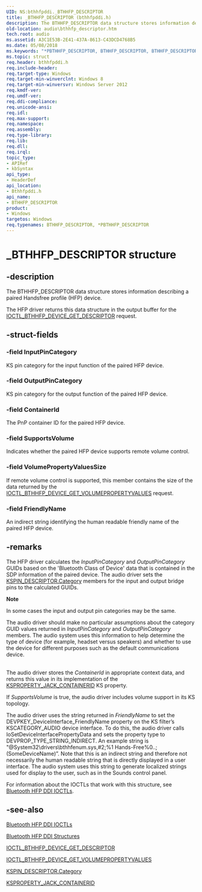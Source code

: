 ```yaml
---
UID: NS:bthhfpddi._BTHHFP_DESCRIPTOR
title: _BTHHFP_DESCRIPTOR (bthhfpddi.h)
description: The BTHHFP_DESCRIPTOR data structure stores information describing a paired Handsfree profile (HFP) device.
old-location: audio\bthhfp_descriptor.htm
tech.root: audio
ms.assetid: A3C1E53B-2E41-437A-8613-C43DCD4768B5
ms.date: 05/08/2018
ms.keywords: "*PBTHHFP_DESCRIPTOR, BTHHFP_DESCRIPTOR, BTHHFP_DESCRIPTOR structure [Audio Devices], PBTHHFP_DESCRIPTOR, PBTHHFP_DESCRIPTOR structure pointer [Audio Devices], _BTHHFP_DESCRIPTOR, audio.bthhfp_descriptor, bthhfpddi/BTHHFP_DESCRIPTOR, bthhfpddi/PBTHHFP_DESCRIPTOR"
ms.topic: struct
req.header: bthhfpddi.h
req.include-header: 
req.target-type: Windows
req.target-min-winverclnt: Windows 8
req.target-min-winversvr: Windows Server 2012
req.kmdf-ver: 
req.umdf-ver: 
req.ddi-compliance: 
req.unicode-ansi: 
req.idl: 
req.max-support: 
req.namespace: 
req.assembly: 
req.type-library: 
req.lib: 
req.dll: 
req.irql: 
topic_type:
- APIRef
- kbSyntax
api_type:
- HeaderDef
api_location:
- Bthhfpddi.h
api_name:
- BTHHFP_DESCRIPTOR
product:
- Windows
targetos: Windows
req.typenames: BTHHFP_DESCRIPTOR, *PBTHHFP_DESCRIPTOR
---
```


# _BTHHFP_DESCRIPTOR structure


## -description


The BTHHFP_DESCRIPTOR  data structure stores information describing a paired Handsfree profile (HFP) device.

The HFP driver returns this data structure in the output buffer for the <a href="https://docs.microsoft.com/windows-hardware/drivers/ddi/content/bthhfpddi/ni-bthhfpddi-ioctl_bthhfp_device_get_descriptor">IOCTL_BTHHFP_DEVICE_GET_DESCRIPTOR</a> request.


## -struct-fields




### -field InputPinCategory

KS pin category for the input function of the paired HFP device.


### -field OutputPinCategory

KS pin category for the output function of the paired HFP device.


### -field ContainerId

The PnP container ID for the paired HFP device.


### -field SupportsVolume

Indicates whether the paired HFP device supports remote volume control.


### -field VolumePropertyValuesSize

If remote volume control is supported, this member contains the size of the data returned by the <a href="https://docs.microsoft.com/windows-hardware/drivers/ddi/content/bthhfpddi/ni-bthhfpddi-ioctl_bthhfp_device_get_volumepropertyvalues">IOCTL_BTHHFP_DEVICE_GET_VOLUMEPROPERTYVALUES</a> request.


### -field FriendlyName

An indirect string identifying the human readable friendly name of the paired HFP device.


## -remarks



The HFP driver calculates the <i>InputPinCategory</i> and <i>OutputPinCategory</i> GUIDs based on the 'Bluetooth Class of Device' data that is contained in the SDP information of the paired device. The audio driver sets the <a href="https://docs.microsoft.com/windows-hardware/drivers/ddi/content/ks/ns-ks-kspin_descriptor">KSPIN_DESCRIPTOR.Category</a> members for the input and output bridge pins to the calculated GUIDs.

<div class="alert"><b>Note</b>  <p class="note">In some cases the input and output pin categories may be the same.

<p class="note">The audio driver should make no particular assumptions about the category GUID values returned in <i>InputPinCategory</i> and <i>OutputPinCategory</i> members. The audio system uses this information to help determine the type of device (for example, headset versus speakers) and whether to use the device for different purposes such as the default communications device.

</div>
<div> </div>
The audio driver stores the <i>ContainerId</i> in appropriate context data, and returns this value in its implementation of the <a href="https://docs.microsoft.com/windows-hardware/drivers/audio/ksproperty-jack-containerid">KSPROPERTY_JACK_CONTAINERID</a> KS property.

If <i>SupportsVolume</i> is true, the audio driver includes volume support in its KS topology.

The audio driver uses the string returned in <i>FriendlyName</i> to set the DEVPKEY_DeviceInterface_FriendlyName property on the KS filter’s KSCATEGORY_AUDIO device interface. To do this, the audio driver calls IoSetDeviceInterfacePropertyData and sets the property type to DEVPROP_TYPE_STRING_INDIRECT. An example string is "@System32\drivers\bthhfenum.sys,#2;%1 Hands-Free%0..;(SomeDeviceName)”. Note that this is an indirect string and therefore not necessarily the human readable string that is directly displayed in a user interface. The audio system uses this string to generate localized strings used for display to the user, such as in the Sounds control panel.

For information about the IOCTLs that work with this structure, see <a href="https://docs.microsoft.com/windows-hardware/drivers/audio/bluetooth-hfp-ddi-ioctls">Bluetooth HFP DDI IOCTLs</a>.




## -see-also




<a href="https://docs.microsoft.com/windows-hardware/drivers/audio/bluetooth-hfp-ddi-ioctls">Bluetooth HFP DDI IOCTLs</a>



<a href="https://docs.microsoft.com/windows-hardware/drivers/audio/bluetooth-hfp-ddi-structures">Bluetooth HFP DDI Structures</a>



<a href="https://docs.microsoft.com/windows-hardware/drivers/ddi/content/bthhfpddi/ni-bthhfpddi-ioctl_bthhfp_device_get_descriptor">IOCTL_BTHHFP_DEVICE_GET_DESCRIPTOR</a>



<a href="https://docs.microsoft.com/windows-hardware/drivers/ddi/content/bthhfpddi/ni-bthhfpddi-ioctl_bthhfp_device_get_volumepropertyvalues">IOCTL_BTHHFP_DEVICE_GET_VOLUMEPROPERTYVALUES</a>



<a href="https://docs.microsoft.com/windows-hardware/drivers/ddi/content/ks/ns-ks-kspin_descriptor">KSPIN_DESCRIPTOR.Category</a>



<a href="https://docs.microsoft.com/windows-hardware/drivers/audio/ksproperty-jack-containerid">KSPROPERTY_JACK_CONTAINERID</a>
 

 

